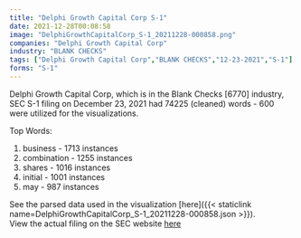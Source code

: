 ```yaml
---
title: "Delphi Growth Capital Corp S-1"
date: 2021-12-28T00:08:58
image: "DelphiGrowthCapitalCorp_S-1_20211228-000858.png"
companies: "Delphi Growth Capital Corp"
industry: "BLANK CHECKS"
tags: ["Delphi Growth Capital Corp","BLANK CHECKS","12-23-2021","S-1"]
forms: "S-1"
---
```

Delphi Growth Capital Corp, which is in the Blank Checks [6770] industry, SEC S-1 filing on December 23, 2021 had 74225 (cleaned) words - 600 were utilized for the visualizations.

Top Words:
1. business - 1713 instances
2. combination - 1255 instances
3. shares - 1016 instances
4. initial - 1001 instances
5. may - 987 instances


See the parsed data used in the visualization [here]({{< staticlink name=DelphiGrowthCapitalCorp_S-1_20211228-000858.json >}}).  
View the actual filing on the SEC website [here](https://www.sec.gov/Archives/edgar/data/1854221/0001104659-21-152792.txt)